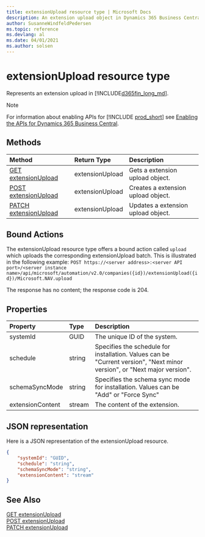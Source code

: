 ```yaml
---
title: extensionUpload resource type | Microsoft Docs
description: An extension upload object in Dynamics 365 Business Central.
author: SusanneWindfeldPedersen
ms.topic: reference
ms.devlang: al
ms.date: 04/01/2021
ms.author: solsen
---
```


# extensionUpload resource type

<!-- START>DO_NOT_EDIT -->
<!-- IMPORTANT:Do not edit any of the content between here and the END>DO_NOT_EDIT. -->
Represents an extension upload in [!INCLUDE[d365fin_long_md](../../includes/d365fin_long_md.md)].

> [!NOTE]
> For information about enabling APIs for [!INCLUDE [prod_short](../../includes/prod_short.md)] see [Enabling the APIs for Dynamics 365 Business Central](../../api-reference/v2.0/enabling-apis-for-dynamics-nav.md).


## Methods

| Method | Return Type|Description |
|:--------------------|:-----------|:-------------------------|
|[GET extensionUpload](../api/dynamics_extensionupload_get.md)|extensionUpload|Gets a extension upload object.|
|[POST extensionUpload](../api/dynamics_extensionupload_create.md)|extensionUpload|Creates a extension upload object.|
|[PATCH extensionUpload](../api/dynamics_extensionupload_update.md)|extensionUpload|Updates a extension upload object.|

## Bound Actions

The extensionUpload resource type offers a bound action called `upload` which uploads the corresponding extensionUpload batch.
This is illustrated in the following example:
`POST https://<server address>:<server API port>/<server instance name>/api/microsoft/automation/v2.0/companies({id})/extensionUpload({id})/Microsoft.NAV.upload`

The response has no content; the response code is 204.


## Properties

| Property           | Type   |Description     |
|:-------------------|:-------|:---------------|
|systemId|GUID|The unique ID of the system.|
|schedule|string|Specifies the schedule for installation. Values can be "Current version", "Next minor version", or "Next major version".|
|schemaSyncMode|string|Specifies the schema sync mode for installation. Values can be "Add" or "Force Sync"|
|extensionContent|stream|The content of the extension.|

## JSON representation

Here is a JSON representation of the extensionUpload resource.

```json
{
    "systemId": "GUID",
    "schedule": "string",
    "schemaSyncMode": "string",
    "extensionContent": "stream"
}
```
<!-- IMPORTANT: END>DO_NOT_EDIT -->

## See Also
[GET extensionUpload](../api/dynamics_extensionupload_get.md)  
[POST extensionUpload](../api/dynamics_extensionupload_create.md)  
[PATCH extensionUpload](../api/dynamics_extensionupload_update.md)  
